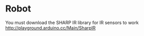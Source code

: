 # Robot
You must download the SHARP IR library for IR sensors to work http://playground.arduino.cc/Main/SharpIR
